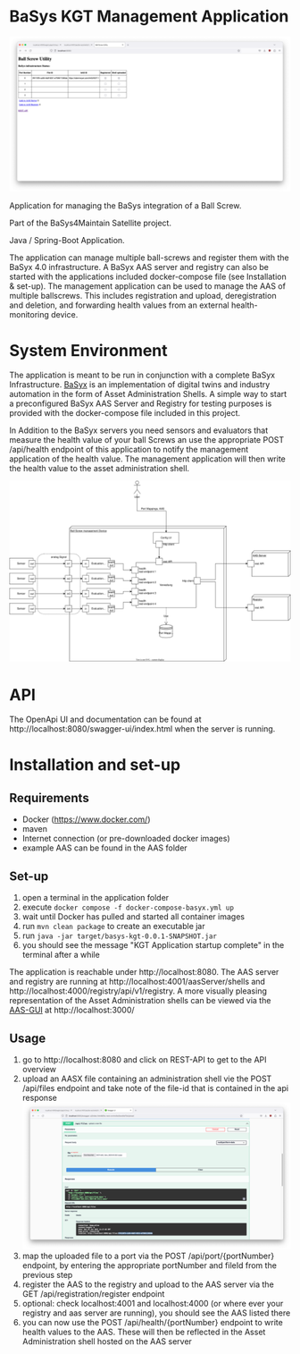 # BaSys KGT Management Application

![Alternative Text](images/header.png)

Application for managing the BaSys integration of a Ball Screw.

Part of the BaSys4Maintain Satellite project.

Java / Spring-Boot Application.

The application can manage multiple ball-screws and register them with the BaSyx 4.0 infrastructure. A BaSyx AAS server and registry can also be started with the
applications included docker-compose file (see Installation & set-up). The management application can be used to manage the AAS of multiple ballscrews. This includes
registration and upload, deregistration and deletion, and forwarding health values from an external health-monitoring device.

# System Environment

The application is meant to be run in conjunction with a complete BaSyx Infrastructure. [BaSyx](https://www.eclipse.org/basyx/) is an implementation of digital twins and industry automation in the form of Asset Administration Shells. A simple way to start a preconfigured BaSyx AAS Server and Registry for testing purposes is provided with the docker-compose file included in this project.

In Addition to the BaSyx servers you need sensors and evaluators that measure the health value of your ball Screws an use the appropriate POST /api/health endpoint of this application to notify the management application of the health value. The management application will then write the health value to the asset administration shell.

![](images/architecture.drawio.svg)

# API

The OpenApi UI and documentation can be found at http://localhost:8080/swagger-ui/index.html when the server is running.

# Installation and set-up

## Requirements

- Docker (https://www.docker.com/)
- maven
- Internet connection (or pre-downloaded docker images)
- example AAS can be found in the AAS folder

## Set-up

1. open a terminal in the application folder
2. execute `docker compose -f docker-compose-basyx.yml up`
3. wait until Docker has pulled and started all container images
4. run `mvn clean package` to create an executable jar
5. run `java -jar target/basys-kgt-0.0.1-SNAPSHOT.jar`
6. you should see the message "KGT Application startup complete" in the terminal after a while

The application is reachable under http://localhost:8080. The AAS server and registry are running at http://localhost:4001/aasServer/shells and http://localhost:4000/registry/api/v1/registry. A more visually pleasing representation of the Asset Administration shells can be viewed via the [AAS-GUI](https://github.com/eclipse-basyx/basyx-applications/tree/main/aas-gui) at http://localhost:3000/

## Usage

1. go to http://localhost:8080 and click on REST-API to get to the API overview
2. upload an AASX file containing an administration shell vie the POST /api/files endpoint and take note of the file-id that is contained in the api response
![Alternative Text](images/usage-file-upload.png)
3. map the uploaded file to a port via the POST /api/port/{portNumber} endpoint, by entering the appropriate portNumber and fileId from the previous step
4. register the AAS to the registry and upload to the AAS server via the GET /api/registration/register endpoint
5. optional: check localhost:4001 and localhost:4000 (or where ever your registry and aas server are running), you should see the AAS listed there
6. you can now use the POST /api/health/{portNumber} endpoint to write health values to the AAS. These will then be reflected in the Asset Administration shell hosted on the AAS server

